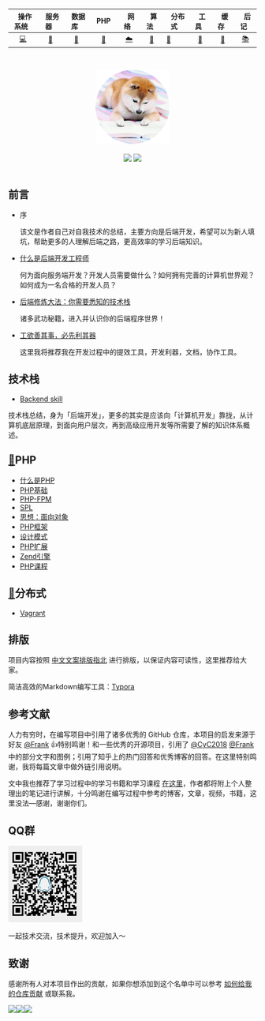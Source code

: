| &nbsp;&nbsp;操作系统&nbsp;&nbsp; | &nbsp;&nbsp;服务器&nbsp;&nbsp; | &nbsp;&nbsp;数据库&nbsp;&nbsp; | &nbsp;&nbsp;PHP&nbsp;&nbsp; | &nbsp;&nbsp;网络&nbsp;&nbsp; | &nbsp;&nbsp;算法&nbsp;&nbsp; | &nbsp;&nbsp;分布式&nbsp;&nbsp; | &nbsp;&nbsp;工具&nbsp;&nbsp; | &nbsp;&nbsp;缓存&nbsp;&nbsp; | &nbsp;&nbsp;后记&nbsp;&nbsp; |
| :------------------------------: | :----------------------------: | :----------------------------: | :-------------------------: | :--------------------------: | :--------------------------: | ------------------------------ | :--------------------------: | :--------------------------: | :--------------------------: |
|          [💻](#操作系统)          |          [🔗](#服务器)          |          [💾](#数据库)          |          [🐘](#PHP)          |          [☁️](#网络)          |          [📝](#算法)          | [📃](#分布式)                   |          [🔧](#工具)          |          [📁](#缓存)          |          [📚](#后记)          |

&nbsp;

<div align="center">
    <a htef="https://xiaobaoword.github.io/backend_important/"><img src="assets/top.png" width="150px"></a>
    <br><br>
    <a href="https://xiaobaoword.github.io/backend_important/"> <img src="https://img.shields.io/badge/%3E-read-9cf.svg"></a>  <a href="#"> <img src="https://img.shields.io/badge/%C2%B7%C2%B7%C2%B7-more-9cf.svg"></a> 
    <br> <br>
</div> 






## 前言

- 序

  该文是作者自己对自我技术的总结，主要方向是后端开发，希望可以为新人填坑，帮助更多的人理解后端之路，更高效率的学习后端知识。

- [什么是后端开发工程师](notes/前言/什么是后端开发工程师.md)

  何为面向服务端开发？开发人员需要做什么？如何拥有完善的计算机世界观？如何成为一名合格的开发人员？

- [后端修炼大法：你需要悉知的技术栈](#后端修炼大法：你需要悉知的技术栈)

  诸多武功秘籍，进入并认识你的后端程序世界！

- [工欲善其事，必先利其器](#工欲善其事，必先利其器)

  这里我将推荐我在开发过程中的提效工具，开发利器，文档，协作工具。



## 技术栈

- [Backend skill](#backend-skill)

技术栈总结，身为「后端开发」，更多的其实是应该向「计算机开发」靠拢，从计算机底层原理，到面向用户层次，再到高级应用开发等所需要了解的知识体系概述。

## [🐘](#PHP)PHP

- [什么是PHP](notes/PHP/什么是PHP.md)
- [PHP基础](#php/PHP基础)
- [PHP-FPM](#php/PHP-FPM)
- [SPL](#php/SPL)
- [思想：面向对象](#php/思想：面向对象)
- [PHP框架](notes/PHP/PHP框架/概述.md)
- [设计模式](#php/设计模式)
- [PHP扩展](#php/PHP扩展)
- [Zend引擎](#php/Zend引擎)
- [PHP课程](course/概述.md)



## [📃](#分布式)分布式

- [Vagrant](#Vagrant)





## 排版

项目内容按照 [中文文案排版指北](https://github.com/sparanoid/chinese-copywriting-guidelines) 进行排版，以保证内容可读性，这里推荐给大家。

简洁高效的Markdown编写工具：[Typora](https://www.typora.io/)



## 参考文献

人力有穷时，在编写项目中引用了诸多优秀的 GitHub 仓库，本项目的启发来源于好友 [@Frank](https://github.com/frank-lam) 👍特别鸣谢！和一些优秀的开源项目，引用了 [@CyC2018](https://github.com/CyC2018) [@Frank](https://github.com/frank-lam) 中的部分文字和图例；引用了知乎上的热门回答和优秀博客的回答。在这里特别鸣谢，我将每篇文章中做外链引用说明。

文中我也推荐了学习过程中的学习书籍和学习课程 [在这里](course/概述.md)，作者都将附上个人整理出的笔记进行讲解，十分鸣谢在编写过程中参考的博客，文章，视频，书籍，这里没法—感谢，谢谢你们。



## QQ群

<div align="left">
    <img src="assets/qq_code.png" width="150px">
</div> 

一起技术交流，技术提升，欢迎加入～



## 致谢

感谢所有人对本项目作出的贡献，如果你想添加到这个名单中可以参考 [如何给我的仓库贡献](notes/docs/如何给我的仓库贡献.md) 或联系我。

<a href="https://github.com/xiaobaoword">
    <img src="https://avatars3.githubusercontent.com/u/37999916?s=460&v=4" width="50px"></a><a href="https://github.com/frank-lam"><img src="https://avatars1.githubusercontent.com/u/19153458?s=460&v=4" width="50px"></a><a href="https://github.com/CyC2018"><img src="https://avatars1.githubusercontent.com/u/36260787?s=460&v=4" width="50px"></a>